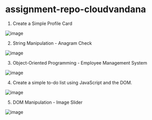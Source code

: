# assignment-repo-cloudvandana

1. Create a Simple Profile Card

![image](https://github.com/user-attachments/assets/ed999ae6-a5db-44e6-a26c-afdfdf2335a1)

2. String Manipulation - Anagram Check

![image](https://github.com/user-attachments/assets/d3e5486c-a66b-4b9f-aa59-53742410ec5d)

3. Object-Oriented Programming - Employee Management System

![image](https://github.com/user-attachments/assets/1cd6a75d-7d7c-4c50-b6fb-7d5ded9b2bc1)

4. Create a simple to-do list using JavaScript and the DOM.

![image](https://github.com/user-attachments/assets/99a2ff94-b42b-4345-85df-ae30cc8f9719)

5. DOM Manipulation - Image Slider

![image](https://github.com/user-attachments/assets/5e643268-7bfc-4ab9-bdd0-f45e0702ee6d)
